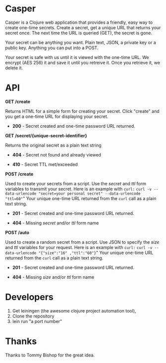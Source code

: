 Casper
======
Casper is a Clojure web application that provides a friendly, easy way to create one-time secrets.  Create a secret, get a unique URL that returns your secret once.  The next time the URL is queried (GET), the secret is gone.

Your secret can be anything you want.  Plain text, JSON, a private key or a public key.  Anything you can put into a POST.

Your secret is safe with us until it is viewed with the one-time URL.  We encrypt (AES 256) it and save it until you retreive it.  Once you retrieve it, we delete it.

API
===

**GET /create** 

Returns HTML for a simple form for creating your secret.  Click "create" and you get a one-time URL for displaying your secret.

* **200** - Secret created and one-time password URL returned.

**GET /secret/{unique-secret-identifier}** 

Returns the original secret as a plain text string

* **404** - Secret not found and already viewed

* **410** - Secret TTL met/exceeded

**POST /create**

Used to create your secrets from a script.  Use the *secret* and *ttl* form variables to transmit your secret. Here is an example with `curl:` `curl -v --data-urlencode "secret=your personal secret" --data-urlencode "ttl=60"`" Your unique one-time URL returned from the `curl` call as a plain text string.

* **201** - Secret created and one-time password URL returned.

* **404** - Missing *secret* and/or *ttl* form name

**POST /auto**

Used to create a random secret from a script.  Use JSON to specify the *size* and *ttl* variables for your request. Here is an example with `curl:` `curl -v --data-urlencode "{"size":"16" ,"ttl":"60"}`" Your unique one-time URL returned from the `curl` call as a plain text string.

* **201** - Secret created and one-time password URL returned.

* **404** - Missing *size* and/or *ttl* form name

Developers
==========
1. Get leiningen (the awesome clojure project automation tool), 
2. Clone the repository
3. lein run "a port number"

Thanks
======
Thanks to Tommy Bishop for the great idea.



